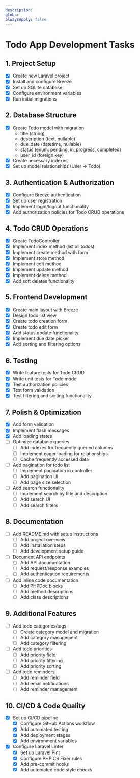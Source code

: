 ```yaml
---
description:
globs:
alwaysApply: false
---
```


# Todo App Development Tasks

## 1. Project Setup
- [x] Create new Laravel project
- [x] Install and configure Breeze
- [x] Set up SQLite database
- [x] Configure environment variables
- [x] Run initial migrations

## 2. Database Structure
- [x] Create Todo model with migration
  - title (string)
  - description (text, nullable)
  - due_date (datetime, nullable)
  - status (enum: pending, in_progress, completed)
  - user_id (foreign key)
- [x] Create necessary indexes
- [x] Set up model relationships (User -> Todo)

## 3. Authentication & Authorization
- [x] Configure Breeze authentication
- [x] Set up user registration
- [x] Implement login/logout functionality
- [x] Add authorization policies for Todo CRUD operations

## 4. Todo CRUD Operations
- [x] Create TodoController
- [x] Implement index method (list all todos)
- [x] Implement create method with form
- [x] Implement store method
- [x] Implement edit method
- [x] Implement update method
- [x] Implement delete method
- [x] Add soft deletes functionality

## 5. Frontend Development
- [x] Create main layout with Breeze
- [x] Design todo list view
- [x] Create todo creation form
- [x] Create todo edit form
- [x] Add status update functionality
- [x] Implement due date picker
- [x] Add sorting and filtering options

## 6. Testing
- [x] Write feature tests for Todo CRUD
- [x] Write unit tests for Todo model
- [x] Test authorization policies
- [x] Test form validation
- [x] Test filtering and sorting functionality

## 7. Polish & Optimization
- [x] Add form validation
- [x] Implement flash messages
- [x] Add loading states
- [ ] Optimize database queries
  - [ ] Add indexes for frequently queried columns
  - [ ] Implement eager loading for relationships
  - [ ] Cache frequently accessed data
- [ ] Add pagination for todo list
  - [ ] Implement pagination in controller
  - [ ] Add pagination UI
  - [ ] Add page size selection
- [ ] Add search functionality
  - [ ] Implement search by title and description
  - [ ] Add search UI
  - [ ] Add search filters

## 8. Documentation
- [ ] Add README.md with setup instructions
  - [ ] Add project overview
  - [ ] Add installation steps
  - [ ] Add development setup guide
- [ ] Document API endpoints
  - [ ] Add API documentation
  - [ ] Add request/response examples
  - [ ] Add authentication requirements
- [ ] Add inline code documentation
  - [ ] Add PHPDoc blocks
  - [ ] Add method descriptions
  - [ ] Add class descriptions

## 9. Additional Features
- [ ] Add todo categories/tags
  - [ ] Create category model and migration
  - [ ] Add category management
  - [ ] Add category filtering
- [ ] Add todo priorities
  - [ ] Add priority field
  - [ ] Add priority filtering
  - [ ] Add priority sorting
- [ ] Add todo reminders
  - [ ] Add reminder field
  - [ ] Add email notifications
  - [ ] Add reminder management

## 10. CI/CD & Code Quality
- [x] Set up CI/CD pipeline
  - [x] Configure GitHub Actions workflow
  - [x] Add automated testing
  - [x] Add deployment stages
  - [x] Add environment variables
- [x] Configure Laravel Linter
  - [x] Set up Laravel Pint
  - [x] Configure PHP CS Fixer rules
  - [x] Add pre-commit hooks
  - [x] Add automated code style checks
